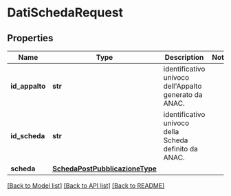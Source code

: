 # DatiSchedaRequest

## Properties
Name | Type | Description | Notes
------------ | ------------- | ------------- | -------------
**id_appalto** | **str** | identificativo univoco dell&#x27;Appalto generato da ANAC. | 
**id_scheda** | **str** | identificativo univoco della Scheda definito da ANAC. | 
**scheda** | [**SchedaPostPubblicazioneType**](SchedaPostPubblicazioneType.md) |  | 

[[Back to Model list]](../README.md#documentation-for-models) [[Back to API list]](../README.md#documentation-for-api-endpoints) [[Back to README]](../README.md)


